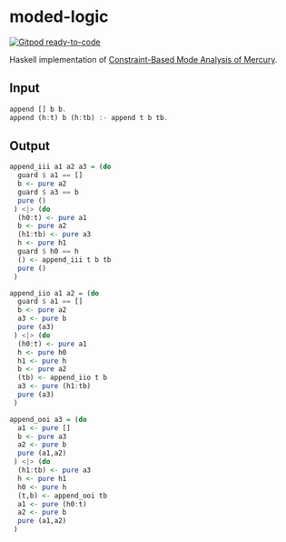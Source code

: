 # moded-logic

[![Gitpod ready-to-code](https://img.shields.io/badge/Gitpod-ready--to--code-blue?logo=gitpod)](https://gitpod.io/#https://github.com/davidar/moded-logic)

Haskell implementation of [Constraint-Based Mode Analysis of Mercury](https://lara.epfl.ch/w/_media/cc09:modeanalysisoverton.pdf).

## Input

```hs
append [] b b.
append (h:t) b (h:tb) :- append t b tb.
```

## Output

```hs
append_iii a1 a2 a3 = (do
  guard $ a1 == []
  b <- pure a2
  guard $ a3 == b
  pure ()
 ) <|> (do
  (h0:t) <- pure a1
  b <- pure a2
  (h1:tb) <- pure a3
  h <- pure h1
  guard $ h0 == h
  () <- append_iii t b tb
  pure ()
 )

append_iio a1 a2 = (do
  guard $ a1 == []
  b <- pure a2
  a3 <- pure b
  pure (a3)
 ) <|> (do
  (h0:t) <- pure a1
  h <- pure h0
  h1 <- pure h
  b <- pure a2
  (tb) <- append_iio t b
  a3 <- pure (h1:tb)
  pure (a3)
 )

append_ooi a3 = (do
  a1 <- pure []
  b <- pure a3
  a2 <- pure b
  pure (a1,a2)
 ) <|> (do
  (h1:tb) <- pure a3
  h <- pure h1
  h0 <- pure h
  (t,b) <- append_ooi tb
  a1 <- pure (h0:t)
  a2 <- pure b
  pure (a1,a2)
 )
```
